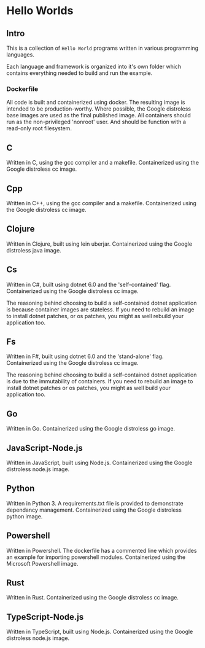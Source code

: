 # Hello Worlds

## Intro
This is a collection of `Hello World` programs written in various programming languages.

Each language and framework is organized into it's own folder which contains everything needed to build and run the example.

### Dockerfile
All code is built and containerized using docker. The resulting image is intended to be production-worthy. Where possible, the Google distroless base images are used as the final published image. All containers should run as the non-privileged 'nonroot' user. And should be function with a read-only root filesystem.

## C

Written in C, using the gcc compiler and a makefile. Containerized using the Google distroless cc image.

## Cpp

Written in C++, using the gcc compiler and a makefile. Containerized using the Google distroless cc image.

## Clojure

Written in Clojure, built using lein uberjar. Containerized using the Google distroless java image.

## Cs

Written in C#, built using dotnet 6.0 and the 'self-contained' flag. Containerized using the Google distroless cc image.

The reasoning behind choosing to build a self-contained dotnet application is because container images are stateless. If you need to rebuild an image to install dotnet patches, or os patches, you might as well rebuild your application too.

## Fs

Written in F#, built using dotnet 6.0 and the 'stand-alone' flag. Containerized using the Google distroless cc image.

The reasoning behind choosing to build a self-contained dotnet application is due to the immutability of containers. If you need to rebuild an image to install dotnet patches or os patches, you might as well build your application too.

## Go

Written in Go. Containerized using the Google distroless go image.

## JavaScript-Node.js

Written in JavaScript, built using Node.js. Containerized using the Google distroless node.js image.

## Python

Written in Python 3. A requirements.txt file is provided to demonstrate dependancy management. Containerized using the Google distroless python image.

## Powershell

Written in Powershell. The dockerfile has a commented line which provides an example for importing powershell modules. Containerized using the Microsoft Powershell image.

## Rust

Written in Rust. Containerized using the Google distroless cc image.

## TypeScript-Node.js

Written in TypeScript, built using Node.js. Containerized using the Google distroless node.js image.
